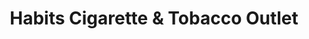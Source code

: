 ---
title: "Habits Cigarette & Tobacco Outlet"
url: /new-church/habits-cigarette-and-tobacco-outlet/
shop: tobacco
---